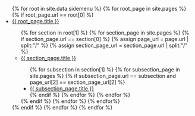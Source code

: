 <ul class="nav nav-pills nav-stacked">
  {% for root in site.data.sidemenu %}
    {% for root_page in site.pages %}
      {% if root_page.url == root[0] %}
        <li><a href="{{ root_page.url }}">{{ root_page.title }}</a></li>
        <ul class="nav nav-pills nav-stacked">
          {% for section in root[1] %}
            {% for section_page in site.pages %}
              {% if section_page.url == section[0] %}
                {% assign page_url = page.url | split:"/" %}
                {% assign section_page_url = section_page.url | split:"/" %}
                <li {% if page_url[2] == section_page_url[2] %}class="active"{% endif %} ><a href="{{ section_page.url }}">{{ section_page.title }}</a></li>
                <ul class="nav nav-pills nav-stacked">
                  {% for subsection in section[1] %}
                    {% for subsection_page in site.pages %}
                      {% if subsection_page.url == subsection and page_url[2] == section_page_url[2] %}
                        <li {% if page.url == subsection_page.url %}class="active"{% endif %} ><a href="{{ subsection_page.url }}">{{ subsection_page.title }}</a></li>
                      {% endif %}
                    {% endfor %}
                  {% endfor %}
                </ul>
              {% endif %}
            {% endfor %}
          {% endfor%}
        </ul>
      {% endif %}
    {% endfor %}
  {% endfor %}
</ul>
